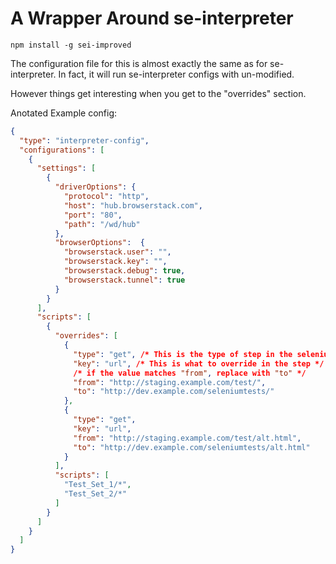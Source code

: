 A Wrapper Around se-interpreter
===============================

`npm install -g sei-improved`

The configuration file for this is almost exactly the same as for se-interpreter. In fact, it will run se-interpreter configs with un-modified. 

However things get interesting when you get to the "overrides" section.

Anotated Example config:

```JSON
{
  "type": "interpreter-config",
  "configurations": [
    {
      "settings": [
        {
          "driverOptions": {
            "protocol": "http",
            "host": "hub.browserstack.com",
            "port": "80",
            "path": "/wd/hub"
          },
          "browserOptions":  {
            "browserstack.user": "",
            "browserstack.key": "",
            "browserstack.debug": true,
            "browserstack.tunnel": true
          }
        }
      ],
      "scripts": [
        {
          "overrides": [
            {
              "type": "get", /* This is the type of step in the selenium builder test */
              "key": "url", /* This is what to override in the step */
              /* if the value matches "from", replace with "to" */
              "from": "http://staging.example.com/test/",
              "to": "http://dev.example.com/seleniumtests/"
            },
            {
              "type": "get",
              "key": "url",
              "from": "http://staging.example.com/test/alt.html",
              "to": "http://dev.example.com/seleniumtests/alt.html"
            }
          ],
          "scripts": [
            "Test_Set_1/*",
            "Test_Set_2/*"
          ]
        }
      ]
    }
  ]
}
```
